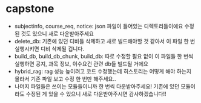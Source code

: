 # capstone

- subjectinfo, course_req, notice: json 파일이 들어있는 디렉토리들이에요 수정된 것도 있으니 새로 다운받아주세요
- delete_db: 기존에 있던 디비들 삭제하고 새로 빌드해야할 것 같아서 이 파일 한 번 실행시키면 디비 삭제될 겁니다.
- build_db, build_db_chunk, build_db: 따로 수정할 필요 없이 이 파일들 한 번씩 실행하면 공지, 과목 정보, 이수요건 관련 db들 빌드될 거에요
- hybrid_rag: rag 성능 높이려고 코드 수정했는데 히스토리는 어떻게 해야 하는지 몰라서 기존 파일 보고 수정 한 번만 해주세요..
- 나머지 파일들은 쓰이는 모듈들이니까 한 번씩 다운받아주세요! 기존에 있던 모듈이라도 수정된 게 있을 수 있으니 새로 다운받아주시면 감사하겠습니다!!
